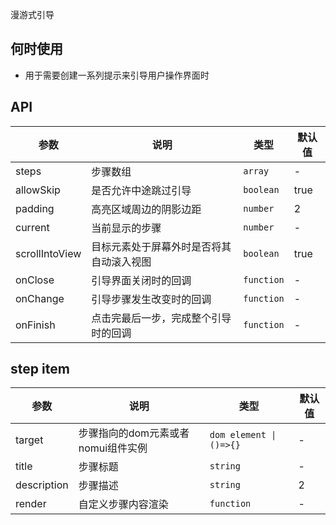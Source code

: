 漫游式引导

## 何时使用

- 用于需要创建一系列提示来引导用户操作界面时

## API

| 参数          | 说明             | 类型                          | 默认值 |
| ------------- | ---------------- | ----------------------------- | ------ |
| steps          | 步骤数组         | `array`                      | -      |
| allowSkip          | 是否允许中途跳过引导         | `boolean`                      | true      |
| padding          | 高亮区域周边的阴影边距           | `number`                      | 2      |
| current          | 当前显示的步骤           | `number`                      | -      |
| scrollIntoView          | 目标元素处于屏幕外时是否将其自动滚入视图           | `boolean`                      | true      |
| onClose          | 引导界面关闭时的回调           | `function`                      | -      |
| onChange          | 引导步骤发生改变时的回调           | `function`                      | -      |
| onFinish          | 点击完最后一步，完成整个引导时的回调           | `function`                      | -      |



## step item

| 参数          | 说明             | 类型                          | 默认值 |
| ------------- | ---------------- | ----------------------------- | ------ |
| target          | 步骤指向的dom元素或者nomui组件实例         | `dom element \| ()=>{}`                      | -      |
| title          | 步骤标题         | `string`                      | -      |
| description          | 步骤描述           | `string`                      | 2      |
| render          | 自定义步骤内容渲染           | `function`                      | -      |
